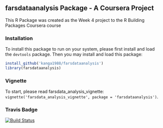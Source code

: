 
farsdataanalysis Package - A Coursera Project
---------------------------------------------

This R Package was created as the Week 4 project to the R Building Packages Coursera course

### Installation

To install this package to run on your system, please first install and load the `devtools` package. Then you may install and load this package:

``` r
install_github('kanga1988/farsdataanalysis')
library(farsdataanalysis)
```

### Vignette

To start, please read farsdata\_analysis\_vignette: `vignette('farsdata_analysis_vignette', package = 'farsdataanalysis')`.

### Travis Badge
[![Build Status](https://travis-ci.org/kanga1988/farsdataanalysis.svg?branch=master)](https://travis-ci.org/kanga1988/farsdataanalysis)
